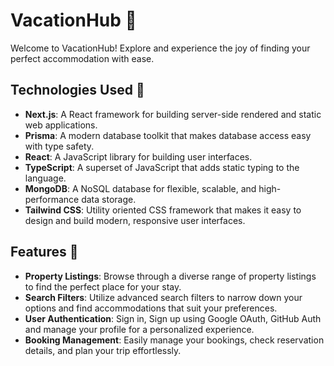 # VacationHub 🏡

Welcome to VacationHub! Explore and experience the joy of finding your perfect accommodation with ease. 

## Technologies Used 🚀

- **Next.js**: A React framework for building server-side rendered and static web applications.
- **Prisma**: A modern database toolkit that makes database access easy with type safety.
- **React**: A JavaScript library for building user interfaces.
- **TypeScript**: A superset of JavaScript that adds static typing to the language.
- **MongoDB**: A NoSQL database for flexible, scalable, and high-performance data storage.
- **Tailwind CSS**: Utility oriented CSS framework that makes it easy to design and build modern, responsive user interfaces.

## Features 🌟

- **Property Listings**: Browse through a diverse range of property listings to find the perfect place for your stay.
- **Search Filters**: Utilize advanced search filters to narrow down your options and find accommodations that suit your preferences.
- **User Authentication**: Sign in, Sign up using Google OAuth, GitHub Auth and manage your profile for a personalized experience.
- **Booking Management**: Easily manage your bookings, check reservation details, and plan your trip effortlessly.
